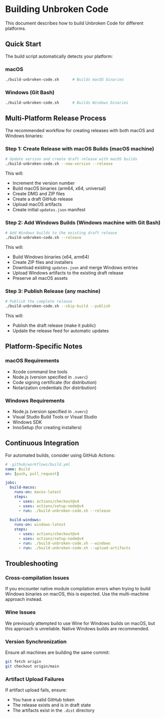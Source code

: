 # Building Unbroken Code

This document describes how to build Unbroken Code for different platforms.

## Quick Start

The build script automatically detects your platform:

### macOS
```bash
./build-unbroken-code.sh      # Builds macOS binaries
```

### Windows (Git Bash)
```bash
./build-unbroken-code.sh      # Builds Windows binaries
```

## Multi-Platform Release Process

The recommended workflow for creating releases with both macOS and Windows binaries:

### Step 1: Create Release with macOS Builds (macOS machine)

```bash
# Update version and create draft release with macOS builds
./build-unbroken-code.sh --new-version --release
```

This will:
- Increment the version number
- Build macOS binaries (arm64, x64, universal)
- Create DMG and ZIP files
- Create a draft GitHub release
- Upload macOS artifacts
- Create initial `updates.json` manifest

### Step 2: Add Windows Builds (Windows machine with Git Bash)

```bash
# Add Windows builds to the existing draft release
./build-unbroken-code.sh --release
```

This will:
- Build Windows binaries (x64, arm64)
- Create ZIP files and installers
- Download existing `updates.json` and merge Windows entries
- Upload Windows artifacts to the existing draft release
- Preserve all macOS assets

### Step 3: Publish Release (any machine)

```bash
# Publish the complete release
./build-unbroken-code.sh --skip-build --publish
```

This will:
- Publish the draft release (make it public)
- Update the release feed for automatic updates

## Platform-Specific Notes

### macOS Requirements
- Xcode command line tools
- Node.js (version specified in `.nvmrc`)
- Code signing certificate (for distribution)
- Notarization credentials (for distribution)

### Windows Requirements
- Node.js (version specified in `.nvmrc`)
- Visual Studio Build Tools or Visual Studio
- Windows SDK
- InnoSetup (for creating installers)

## Continuous Integration

For automated builds, consider using GitHub Actions:

```yaml
# .github/workflows/build.yml
name: Build
on: [push, pull_request]

jobs:
  build-macos:
    runs-on: macos-latest
    steps:
      - uses: actions/checkout@v4
      - uses: actions/setup-node@v4
      - run: ./build-unbroken-code.sh --release
      
  build-windows:
    runs-on: windows-latest
    steps:
      - uses: actions/checkout@v4
      - uses: actions/setup-node@v4
      - run: ./build-unbroken-code.sh --windows
      - run: ./build-unbroken-code.sh --upload-artifacts
```

## Troubleshooting

### Cross-compilation Issues
If you encounter native module compilation errors when trying to build Windows binaries on macOS, this is expected. Use the multi-machine approach instead.

### Wine Issues
We previously attempted to use Wine for Windows builds on macOS, but this approach is unreliable. Native Windows builds are recommended.

### Version Synchronization
Ensure all machines are building the same commit:
```bash
git fetch origin
git checkout origin/main
```

### Artifact Upload Failures
If artifact upload fails, ensure:
- You have a valid GitHub token
- The release exists and is in draft state
- The artifacts exist in the `.dist` directory